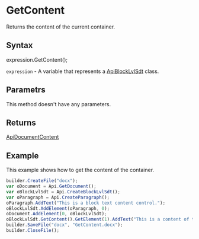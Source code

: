 # GetContent

Returns the content of the current container.

## Syntax

expression.GetContent();

`expression` - A variable that represents a [ApiBlockLvlSdt](../ApiBlockLvlSdt.md) class.

## Parametrs

This method doesn't have any parameters.

## Returns

[ApiDocumentContent](../../ApiDocumentContent/ApiDocumentContent.md)

## Example

This example shows how to get the content of the container.

```javascript
builder.CreateFile("docx");
var oDocument = Api.GetDocument();
var oBlockLvlSdt = Api.CreateBlockLvlSdt();
var oParagraph = Api.CreateParagraph();
oParagraph.AddText("This is a block text content control.");
oBlockLvlSdt.AddElement(oParagraph, 0);
oDocument.AddElement(0, oBlockLvlSdt);
oBlockLvlSdt.GetContent().GetElement(1).AddText("This is a content of the container.");
builder.SaveFile("docx", "GetContent.docx");
builder.CloseFile();
```